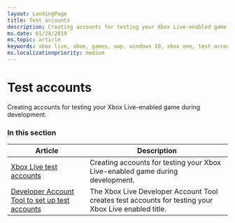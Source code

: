 ```yaml
---
layout: LandingPage
title: Test accounts
description: Creating accounts for testing your Xbox Live-enabled game during development.
ms.date: 01/24/2019
ms.topic: article
keywords: xbox live, xbox, games, uwp, windows 10, xbox one, test account
ms.localizationpriority: medium
---
```


# Test accounts

Creating accounts for testing your Xbox Live-enabled game during development.


### In this section

| Article | Description |
|---------|-------------|
| [Xbox Live test accounts](live-test-accounts.md) | Creating accounts for testing your Xbox Live-enabled game during development. |
| [Developer Account Tool to set up test accounts](live-account-tool.md) | The Xbox Live Developer Account Tool creates test accounts for testing your Xbox Live enabled title. |
